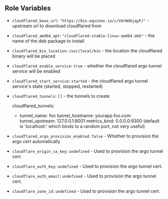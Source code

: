 ## Role Variables

* `cloudflared_base_url`: `"https://bin.equinox.io/c/VdrWdbjqyF/"` - upstream url to download cloudflared from



* `cloudflared_amd64_apt`: `"cloudflared-stable-linux-amd64.deb"` - the name of the deb package to install



* `cloudflared_bin_location`: `/usr/local/bin` - the location the cloudflared binary will be placed



* `cloudflared_enable_service`: `true` - whether the cloudflared argo tunnel service will be enabled



* `cloudflared_start_service`: `started` - the cloudflared argo tunnel service's state (started, stopped, restarted)



* `cloudflared_tunnels`: `[]` - the tunnels to create


  cloudflared_tunnels:
    - tunnel_name: foo
      tunnel_hostname: yourapp.foo.com
      tunnel_upstream: 127.0.0.1:8001
      metrics_bind: 0.0.0.0:9300 (default is 'localhost:' which binds to a random port, not very useful)

* `cloudflared_argo_provision_enabled`: `false` - Whether to provision the argo cert automatically



* `cloudflare_origin_ca_key`: `undefined` - Used to provision the argo tunnel cert.



* `cloudflare_auth_key`: `undefined` - Used to provision the argo tunnel cert.



* `cloudflare_auth_email`: `undefined` - Used to provision the argo tunnel cert.



* `cloudflare_zone_id`: `undefined` - Used to provision the argo tunnel cert.


